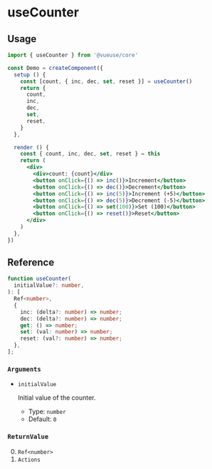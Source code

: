 # useCounter

## Usage

```jsx {5,16}
import { useCounter } from '@vueuse/core'

const Demo = createComponent({
  setup () {
    const [count, { inc, dec, set, reset }] = useCounter()
    return {
      count,
      inc,
      dec,
      set,
      reset,
    }
  },

  render () {
    const { count, inc, dec, set, reset } = this
    return (
      <div>
        <div>count: {count}</div>
        <button onClick={() => inc()}>Increment</button>
        <button onClick={() => dec()}>Decrement</button>
        <button onClick={() => inc(5)}>Increment (+5)</button>
        <button onClick={() => dec(5)}>Decrement (-5)</button>
        <button onClick={() => set(100)}>Set (100)</button>
        <button onClick={() => reset()}>Reset</button>
      </div>
    )
  },
})
```

## Reference

```typescript {6-10}
function useCounter(
  initialValue?: number,
): [
  Ref<number>,
  {
    inc: (delta?: number) => number;
    dec: (delta?: number) => number;
    get: () => number;
    set: (val: number) => number;
    reset: (val?: number) => number;
  },
];
```

### `Arguments`

- `initialValue`

  Initial value of the counter.

  - Type: `number`
  - Default: `0`

### `ReturnValue`

0. `Ref<number>`
1. `Actions`
